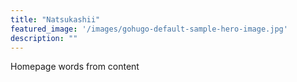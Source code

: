```yaml
---
title: "Natsukashii"
featured_image: '/images/gohugo-default-sample-hero-image.jpg'
description: ""
---
```

Homepage words from content
